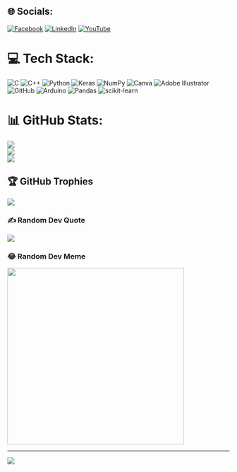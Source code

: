 
## 🌐 Socials:
[![Facebook](https://img.shields.io/badge/Facebook-%231877F2.svg?logo=Facebook&logoColor=white)](https://facebook.com/huy.hoangvo03) [![LinkedIn](https://img.shields.io/badge/LinkedIn-%230077B5.svg?logo=linkedin&logoColor=white)](https://linkedin.com/in/hoang-vo-78228028b/) [![YouTube](https://img.shields.io/badge/YouTube-%23FF0000.svg?logo=YouTube&logoColor=white)]([https://https://www.youtube.com/channel/UCssml-IPpsOCZDw4NuERhaA](https://www.youtube.com/channel/UCssml-IPpsOCZDw4NuERhaA)) 

# 💻 Tech Stack:
![C](https://img.shields.io/badge/c-%2300599C.svg?style=plastic&logo=c&logoColor=white) ![C++](https://img.shields.io/badge/c++-%2300599C.svg?style=plastic&logo=c%2B%2B&logoColor=white) ![Python](https://img.shields.io/badge/python-3670A0?style=plastic&logo=python&logoColor=ffdd54) ![Keras](https://img.shields.io/badge/Keras-%23D00000.svg?style=plastic&logo=Keras&logoColor=white) ![NumPy](https://img.shields.io/badge/numpy-%23013243.svg?style=plastic&logo=numpy&logoColor=white) ![Canva](https://img.shields.io/badge/Canva-%2300C4CC.svg?style=plastic&logo=Canva&logoColor=white) ![Adobe Illustrator](https://img.shields.io/badge/adobe%20illustrator-%23FF9A00.svg?style=plastic&logo=adobe%20illustrator&logoColor=white) ![GitHub](https://img.shields.io/badge/github-%23121011.svg?style=plastic&logo=github&logoColor=white) ![Arduino](https://img.shields.io/badge/-Arduino-00979D?style=plastic&logo=Arduino&logoColor=white) ![Pandas](https://img.shields.io/badge/pandas-%23150458.svg?style=plastic&logo=pandas&logoColor=white) ![scikit-learn](https://img.shields.io/badge/scikit--learn-%23F7931E.svg?style=plastic&logo=scikit-learn&logoColor=white)
# 📊 GitHub Stats:
![](https://github-readme-stats.vercel.app/api?username=Honf03&theme=dark&hide_border=false&include_all_commits=false&count_private=false)<br/>
![](https://github-readme-streak-stats.herokuapp.com/?user=Honf03&theme=dark&hide_border=false)<br/>
![](https://github-readme-stats.vercel.app/api/top-langs/?username=Honf03&theme=dark&hide_border=false&include_all_commits=false&count_private=false&layout=compact)

## 🏆 GitHub Trophies
![](https://github-profile-trophy.vercel.app/?username=Honf03&theme=onedark&no-frame=false&no-bg=true&margin-w=4)

### ✍️ Random Dev Quote
![](https://quotes-github-readme.vercel.app/api?type=horizontal&theme=radical)

### 😂 Random Dev Meme
<img src='https://memer-new.vercel.app/' style="height: 400px;"/>

---
[![](https://visitcount.itsvg.in/api?id=Honf03&icon=0&color=3)](https://visitcount.itsvg.in)

<!-- Proudly created with GPRM ( https://gprm.itsvg.in ) -->
